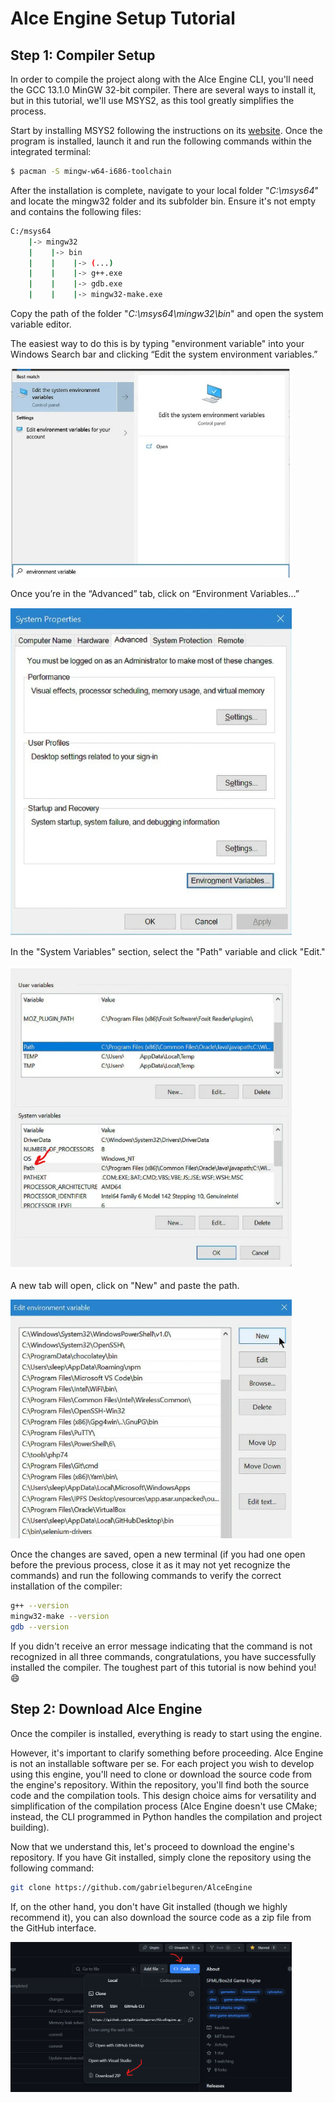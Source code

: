 # Alce Engine Setup Tutorial

## Step 1: Compiler Setup

In order to compile the project along with the Alce Engine CLI, you'll need the GCC 13.1.0 MinGW 32-bit compiler. There are several ways to install it, but in this tutorial, we'll use MSYS2, as this tool greatly simplifies the process.

Start by installing MSYS2 following the instructions on its [website](https://www.msys2.org/). Once the program is installed, launch it and run the following commands within the integrated terminal:

```bash
$ pacman -S mingw-w64-i686-toolchain
```

After the installation is complete, navigate to your local folder "<i>C:\msys64</i>" and locate the mingw32 folder and its subfolder bin. Ensure it's not empty and contains the following files:

```bash
C:/msys64
    |-> mingw32
    |    |-> bin
    |    |    |-> (...)
    |    |    |-> g++.exe
    |    |    |-> gdb.exe
    |    |    |-> mingw32-make.exe
```

Copy the path of the folder "<i>C:\msys64\mingw32\bin</i>" and open the system variable editor.

The easiest way to do this is by typing "environment variable" into your Windows Search bar and clicking “Edit the system environment variables.”

<img src="./../resources/setup/setup_1.png" width="450px">

Once you’re in the “Advanced” tab, click on “Environment Variables...”

<img src="./../resources/setup/setup_2.png" width="450px">

In the "System Variables" section, select the "Path" variable and click "Edit."

<img src="./../resources/setup/setup_3.png" width="450px">

A new tab will open, click on "New" and paste the path.

<img src="./../resources/setup/setup_4.png" width="450px"> 

Once the changes are saved, open a new terminal (if you had one open before the previous process, close it as it may not yet recognize the commands) and run the following commands to verify the correct installation of the compiler:

```bash
g++ --version
mingw32-make --version
gdb --version
```

If you didn't receive an error message indicating that the command is not recognized in all three commands, congratulations, you have successfully installed the compiler. The toughest part of this tutorial is now behind you! :smile:

## Step 2: Download Alce Engine

Once the compiler is installed, everything is ready to start using the engine.

However, it's important to clarify something before proceeding. Alce Engine is not an installable software per se. For each project you wish to develop using this engine, you'll need to clone or download the source code from the engine's repository. Within the repository, you'll find both the source code and the compilation tools. This design choice aims for versatility and simplification of the compilation process (Alce Engine doesn't use CMake; instead, the CLI programmed in Python handles the compilation and project building).

Now that we understand this, let's proceed to download the engine's repository. If you have Git installed, simply clone the repository using the following command:

```bash
git clone https://github.com/gabrielbeguren/AlceEngine
```

If, on the other hand, you don't have Git installed (though we highly recommend it), you can also download the source code as a zip file from the GitHub interface.

<img src="./../resources/setup/setup_5.png" width="450px">
